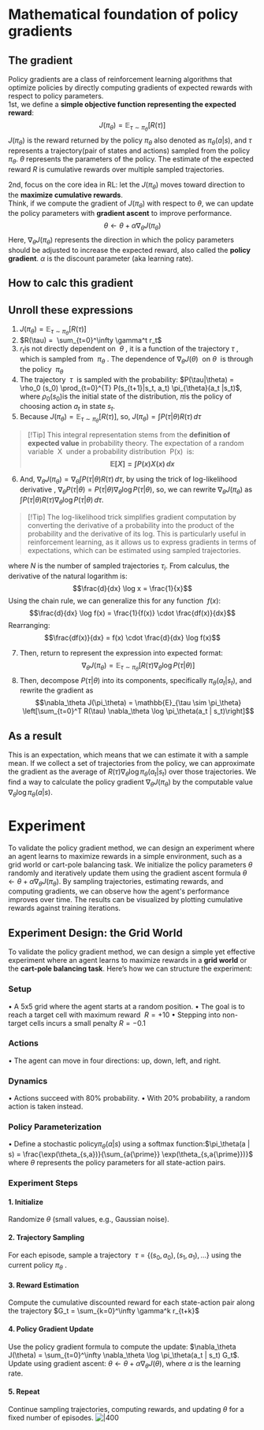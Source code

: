 # Mathematical foundation of policy gradients
## The gradient
Policy gradients are a class of reinforcement learning algorithms that optimize policies by directly computing gradients of expected rewards with respect to policy parameters.  
1st, we define a **simple objective function representing the expected reward**: 
$$J(\pi_\theta) = \mathbb{E}_{\tau \sim \pi_\theta} [R(\tau)]$$
$J(\pi_\theta)$ is the reward returned by the policy $\pi_\theta$ also denoted as $\pi_\theta(a | s)$, and $\tau$ represents a trajectory(pair of states and actions) sampled from the policy $\pi_\theta$.  $\theta$ represents the parameters of the policy. The estimate of the expected reward $R$ is cumulative rewards over multiple sampled trajectories. 

2nd, focus on the core idea in RL: let the $J(\pi_\theta)$ moves toward direction to the **maximize cumulative rewards**.  
Think, if we compute the gradient of $J(\pi_\theta)$ with respect to $\theta$, we can update the policy parameters with **gradient ascent** to improve performance.  
$$
\theta \leftarrow \theta + \alpha \nabla_\theta J(\pi_\theta)
$$
Here, $\nabla_\theta J(\pi_\theta)$ represents the direction in which the policy parameters should be adjusted to increase the expected reward, also called the **policy gradient**. $\alpha$ is the discount parameter (aka learning rate).

## How to calc this gradient
## Unroll these expressions
1. $J(\pi_\theta) = \mathbb{E}_{\tau \sim \pi_\theta} [R(\tau)]$
2. $R(\tau) =  \sum_{t=0}^\infty \gamma^t r_t$
3. $r_t$is not directly dependent on  $\theta$ , it is a function of the trajectory $\tau$ , which is sampled from  $\pi_\theta$ . The dependence of $\nabla_\theta J(\theta)$  on $\theta$  is through the policy  $\pi_\theta$
4. The trajectory  $\tau$  is sampled with the probability: $P(\tau|\theta) = \rho_0 (s_0) \prod_{t=0}^{T} P(s_{t+1}|s_t, a_t) \pi_{\theta}(a_t |s_t)$, where $\rho_0(s_0)$is the initial state of the distribution, $\pi$is the policy of choosing action $a_t$ in state $s_t$.
5. Because $J(\pi_\theta) = \mathbb{E}_{\tau \sim \pi_\theta} [R(\tau)]$, so,   $J(\pi_\theta) = \int P(\tau | \theta) R(\tau) \, d\tau$
>[!Tip] This integral representation stems from the **definition of expected value** in probability theory. The expectation of a random variable  X  under a probability distribution  P(x)  is: **$$\mathbb{E}[X] = \int P(x) X(x) \, dx$$**
6. And, $\nabla_\theta J(\pi_\theta) = \nabla_{\theta}\int P(\tau | \theta) R(\tau) \, d\tau$, by using the trick of log-likelihood derivative , $\nabla_\theta P(\tau | \theta) = P(\tau | \theta) \nabla_\theta \log P(\tau | \theta)$, so, we can rewrite $\nabla_\theta J(\pi_\theta)$ as $\int P(\tau | \theta) R(\tau) \nabla_\theta \log P(\tau | \theta) \, d\tau$.
>[!Tip]  The log-likelihood trick simplifies gradient computation by converting the derivative of a probability into the product of the probability and the derivative of its log. This is particularly useful in reinforcement learning, as it allows us to express gradients in terms of expectations, which can be estimated using sampled trajectories.
> 
where $N$ is the number of sampled trajectories $\tau_i$. From calculus, the derivative of the natural logarithm is:
$$\frac{d}{dx} \log x = \frac{1}{x}$$
Using the chain rule, we can generalize this for any function  $f(x)$:
$$\frac{d}{dx} \log f(x) = \frac{1}{f(x)} \cdot \frac{df(x)}{dx}$$
Rearranging:
$$\frac{df(x)}{dx} = f(x) \cdot \frac{d}{dx} \log f(x)$$
>
7. Then, return to represent the expression into expected format: $$\nabla_\theta J(\pi_\theta) = \mathbb{E}_{\tau \sim \pi_\theta} [R(\tau) \nabla_\theta \log P(\tau | \theta)]$$
8. Then, decompose $P(\tau | \theta)$ into its components, specifically $\pi_\theta(a_t | s_t)$, and rewrite the gradient as $$\nabla_\theta J(\pi_\theta) = \mathbb{E}_{\tau \sim \pi_\theta} \left[\sum_{t=0}^T R(\tau) \nabla_\theta \log \pi_\theta(a_t | s_t)\right]$$
## As a result
This is an expectation, which means that we can estimate it with a sample mean. If we collect a set of trajectories from the policy, we can approximate the gradient as the average of $R(\tau) \nabla_\theta \log \pi_\theta(a_t | s_t)$ over those trajectories. We find a way to calculate the policy gradient $\nabla_\theta J(\pi_\theta)$ by the computable value  $\nabla_{\theta} \log \pi_{\theta}(a|s)$.

# Experiment
To validate the policy gradient method, we can design an experiment where an agent learns to maximize rewards in a simple environment, such as a grid world or cart-pole balancing task. We initialize the policy parameters $\theta$ randomly and iteratively update them using the gradient ascent formula $\theta \leftarrow \theta + \alpha \nabla_\theta J(\pi_\theta)$. By sampling trajectories, estimating rewards, and computing gradients, we can observe how the agent's performance improves over time. The results can be visualized by plotting cumulative rewards against training iterations.

## Experiment Design: the Grid World
To validate the policy gradient method, we can design a simple yet effective experiment where an agent learns to maximize rewards in a **grid world** or the **cart-pole balancing task**. Here’s how we can structure the experiment:
### Setup
• A 5x5 grid where the agent starts at a random position.
• The goal is to reach a target cell with maximum reward  $R = +10$ 
• Stepping into non-target cells incurs a small penalty $R = -0.1$
### Actions
• The agent can move in four directions: up, down, left, and right.
### Dynamics
• Actions succeed with 80% probability.
• With 20% probability, a random action is taken instead.
### Policy Parameterization
• Define a stochastic policy$\pi_\theta(a | s)$ using a softmax function:$\pi_\theta(a | s) = \frac{\exp(\theta_{s,a})}{\sum_{a{\prime}} \exp(\theta_{s,a{\prime}})}$
where $\theta$ represents the policy parameters for all state-action pairs.
### Experiment Steps
#### 1. Initialize
Randomize $\theta$ (small values, e.g., Gaussian noise).
#### 2. Trajectory Sampling
For each episode, sample a trajectory  $\tau = \{(s_0, a_0), (s_1, a_1), \dots\}$ using the current policy $\pi_\theta$ .
#### 3. Reward Estimation
Compute the cumulative discounted reward for each state-action pair along the trajectory   $G_t = \sum_{k=0}^\infty \gamma^k r_{t+k}$
#### 4. Policy Gradient Update
Use the policy gradient formula to compute the update:  $\nabla_\theta J(\theta) = \sum_{t=0}^\infty \nabla_\theta \log \pi_\theta(a_t | s_t) G_t$.
Update using gradient ascent:  $\theta \leftarrow \theta + \alpha \nabla_\theta J(\theta)$,
where $\alpha$ is the learning rate.
#### 5. Repeat
Continue sampling trajectories, computing rewards, and updating $\theta$ for a fixed number of episodes.
![|400](pg.png)